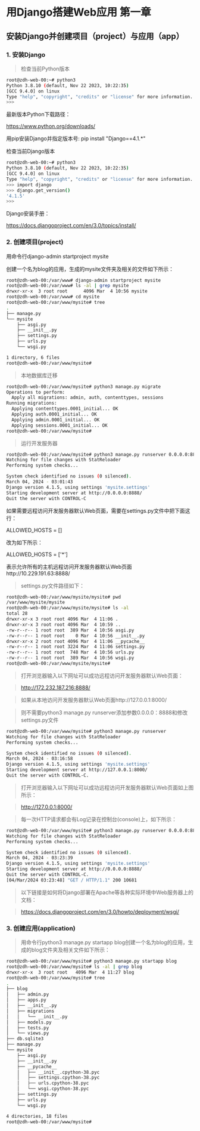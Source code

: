 # 用Django搭建Web应用 第一章
## 安装Django并创建项目（project）与应用（app）
### 1. 安装Django
> 检查当前Python版本
```bash
root@zdh-web-00:~# python3
Python 3.8.10 (default, Nov 22 2023, 10:22:35) 
[GCC 9.4.0] on linux
Type "help", "copyright", "credits" or "license" for more information.
>>> 
```
最新版本Python下载路径：

https://www.python.org/downloads/

用pip安装Django并指定版本号: pip install "Django==4.1.*"

检查当前Django版本
```bash
root@zdh-web-00:~# python3
Python 3.8.10 (default, Nov 22 2023, 10:22:35) 
[GCC 9.4.0] on linux
Type "help", "copyright", "credits" or "license" for more information.
>>> import django
>>> django.get_version()
'4.1.5'
>>> 
```
Django安装手册：

https://docs.djangoproject.com/en/3.0/topics/install/

### 2. 创建项目(project)
用命令行django-admin startproject mysite

创建一个名为blog的应用，生成的mysite文件夹及相关的文件如下所示：

```bash
root@zdh-web-00:/var/www# django-admin startproject mysite
root@zdh-web-00:/var/www# ls -al | grep mysite
drwxr-xr-x  3 root root      4096 Mar  4 10:56 mysite
root@zdh-web-00:/var/www# cd mysite
root@zdh-web-00:/var/www/mysite# tree
.
├── manage.py
└── mysite
    ├── asgi.py
    ├── __init__.py
    ├── settings.py
    ├── urls.py
    └── wsgi.py

1 directory, 6 files
root@zdh-web-00:/var/www/mysite#
```
> 本地数据库迁移
```bash
root@zdh-web-00:/var/www/mysite# python3 manage.py migrate
Operations to perform:
  Apply all migrations: admin, auth, contenttypes, sessions
Running migrations:
  Applying contenttypes.0001_initial... OK
  Applying auth.0001_initial... OK
  Applying admin.0001_initial... OK
  Applying sessions.0001_initial... OK
root@zdh-web-00:/var/www/mysite# 
```
> 运行开发服务器
```bash
root@zdh-web-00:/var/www/mysite# python3 manage.py runserver 0.0.0.0:8888
Watching for file changes with StatReloader
Performing system checks...

System check identified no issues (0 silenced).
March 04, 2024 - 03:01:43
Django version 4.1.5, using settings 'mysite.settings'
Starting development server at http://0.0.0.0:8888/
Quit the server with CONTROL-C
```
如果需要远程访问开发服务器默认Web页面，需要在settings.py文件中把下面这行：

ALLOWED_HOSTS = []

改为如下所示：

ALLOWED_HOSTS = ['*']

表示允许所有的主机远程访问开发服务器默认Web页面http://10.229.191.63:8888/

> settings.py文件路径如下：
```bash
root@zdh-web-00:/var/www/mysite/mysite# pwd
/var/www/mysite/mysite
root@zdh-web-00:/var/www/mysite/mysite# ls -al
total 28
drwxr-xr-x 3 root root 4096 Mar  4 11:06 .
drwxr-xr-x 3 root root 4096 Mar  4 10:59 ..
-rw-r--r-- 1 root root  389 Mar  4 10:56 asgi.py
-rw-r--r-- 1 root root    0 Mar  4 10:56 __init__.py
drwxr-xr-x 2 root root 4096 Mar  4 11:06 __pycache__
-rw-r--r-- 1 root root 3224 Mar  4 11:06 settings.py
-rw-r--r-- 1 root root  748 Mar  4 10:56 urls.py
-rw-r--r-- 1 root root  389 Mar  4 10:56 wsgi.py
root@zdh-web-00:/var/www/mysite/mysite#
```
> 打开浏览器输入以下网址可以成功远程访问开发服务器默认Web页面：

> http://172.232.187.216:8888/

> 如果从本地访问开发服务器默认Web页面http://127.0.0.1:8000/

> 则不需要python3 manage.py runserver添加参数0.0.0.0：8888和修改settings.py文件
```bash
root@zdh-web-00:/var/www/mysite# python3 manage.py runserver
Watching for file changes with StatReloader
Performing system checks...

System check identified no issues (0 silenced).
March 04, 2024 - 03:16:58
Django version 4.1.5, using settings 'mysite.settings'
Starting development server at http://127.0.0.1:8000/
Quit the server with CONTROL-C.
```
> 打开浏览器输入以下网址可以成功远程访问开发服务器默认Web页面如上图所示：

> http://127.0.0.1:8000/

> 每一次HTTP请求都会有Log记录在控制台(console)上，如下所示：
```bash
root@zdh-web-00:/var/www/mysite# python3 manage.py runserver 0.0.0.0:8888
Watching for file changes with StatReloader
Performing system checks...

System check identified no issues (0 silenced).
March 04, 2024 - 03:23:39
Django version 4.1.5, using settings 'mysite.settings'
Starting development server at http://0.0.0.0:8888/
Quit the server with CONTROL-C.
[04/Mar/2024 03:23:48] "GET / HTTP/1.1" 200 10681
```
> 以下链接是如何将Django部署在Apache等各种实际环境中Web服务器上的文档：

> https://docs.djangoproject.com/en/3.0/howto/deployment/wsgi/

### 3. 创建应用(application)
> 用命令行python3 manage.py startapp blog创建一个名为blog的应用，生成的blog文件夹及相关文件如下所示：
```bash
root@zdh-web-00:/var/www/mysite# python3 manage.py startapp blog
root@zdh-web-00:/var/www/mysite# ls -al | grep blog
drwxr-xr-x  3 root root   4096 Mar  4 11:27 blog
root@zdh-web-00:/var/www/mysite# tree
.
├── blog
│   ├── admin.py
│   ├── apps.py
│   ├── __init__.py
│   ├── migrations
│   │   └── __init__.py
│   ├── models.py
│   ├── tests.py
│   └── views.py
├── db.sqlite3
├── manage.py
└── mysite
    ├── asgi.py
    ├── __init__.py
    ├── __pycache__
    │   ├── __init__.cpython-38.pyc
    │   ├── settings.cpython-38.pyc
    │   ├── urls.cpython-38.pyc
    │   └── wsgi.cpython-38.pyc
    ├── settings.py
    ├── urls.py
    └── wsgi.py

4 directories, 18 files
root@zdh-web-00:/var/www/mysite# 
```

